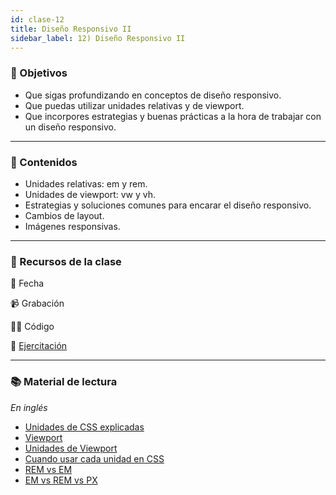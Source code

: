 ```yaml
---
id: clase-12
title: Diseño Responsivo II
sidebar_label: 12) Diseño Responsivo II
---
```


### 🏁 Objetivos

- Que sigas profundizando en conceptos de diseño responsivo.
- Que puedas utilizar unidades relativas y de viewport.
- Que incorpores estrategias y buenas prácticas a la hora de trabajar con un diseño responsivo.

---

### 📝 Contenidos

- Unidades relativas: em y rem.
- Unidades de viewport: vw y vh.
- Estrategias y soluciones comunes para encarar el diseño responsivo.
- Cambios de layout.
- Imágenes responsivas.

---

### 🚀 Recursos de la clase

📆 Fecha

📹 Grabación

👩‍💻 Código

💪 [Ejercitación](https://github.com/Ada-IT/ejercicios-frontend/blob/master/modulo-1/ejercicios/11-dise%C3%B1o-responsivo-II.md)

---

### 📚 Material de lectura

_En inglés_

- [Unidades de CSS explicadas](https://alligator.io/css/css-units-explained/)
- [Viewport](https://alligator.io/css/viewport-units/)
- [Unidades de Viewport](https://ishadeed.com/article/viewport-units/)
- [Cuando usar cada unidad en CSS](https://daveredfern.com/use-units-css/)
- [REM vs EM](https://zellwk.com/blog/rem-vs-em/)
- [EM vs REM vs PX](https://engageinteractive.co.uk/blog/em-vs-rem-vs-px)
